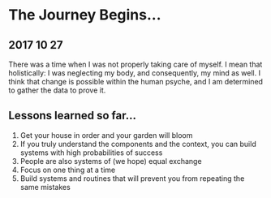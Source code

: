 
The Journey Begins...
=====================
## 2017 10 27

There was a time when I was not properly taking care of myself.
I mean that holistically: I was neglecting my body, and consequently, my mind as well.
I think that change is possible within the human psyche, and I am determined to gather
the data to prove it.


Lessons learned so far...
-------------------------

1. Get your house in order and your garden will bloom
2. If you truly understand the components and the context, you can build systems with high probabilities of success
3. People are also systems of (we hope) equal exchange
4. Focus on one thing at a time
5. Build systems and routines that will prevent you from repeating the same mistakes
